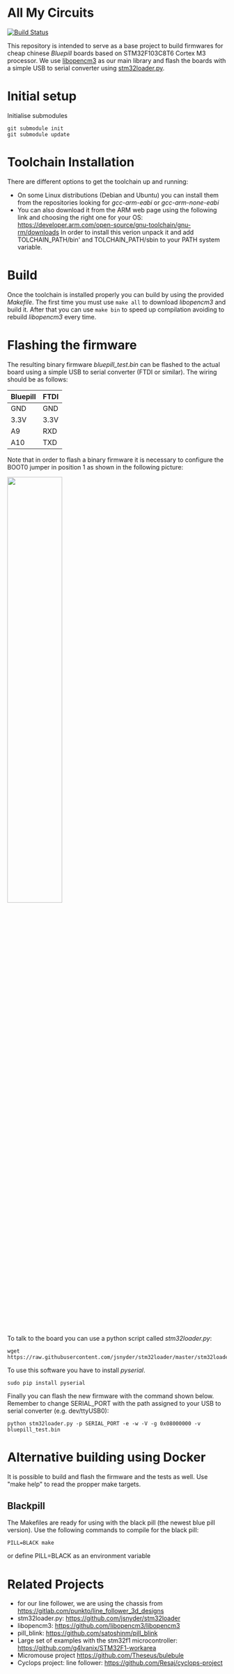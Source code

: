 # All My Circuits

[![Build Status](https://travis-ci.org/hmightypirate/AllMyCircuits.svg?branch=develop)](https://travis-ci.org/hmightypirate/AllMyCircuits)

This repository is intended to serve as a base project to build firmwares for cheap chinese _Bluepill_ boards based on STM32F103C8T6 Cortex M3 processor. We use [libopencm3](https://github.com/libopencm3/libopencm3) as our main library and flash the boards with a simple USB to serial converter using [stm32loader.py](https://github.com/jsnyder/stm32loader).

# Initial setup

Initialise submodules

```
git submodule init
git submodule update

```

# Toolchain Installation

There are different options to get the toolchain up and running:

* On some Linux distributions (Debian and Ubuntu) you can install them from the repositories looking for _gcc-arm-eabi_ or _gcc-arm-none-eabi_
* You can also download it from the ARM web page using the following link and choosing the right one for your OS: https://developer.arm.com/open-source/gnu-toolchain/gnu-rm/downloads In order to install this verion unpack it and add TOLCHAIN_PATH/bin' and TOLCHAIN_PATH/sbin to your PATH system variable.

# Build

Once the toolchain is installed properly you can build by using the provided _Makefile_. The first time you must use ```make all``` to download _libopencm3_ and build it. After that you can use ```make bin``` to speed up compilation avoiding to rebuild _libopencm3_ every time.

# Flashing the firmware

The resulting binary firmware _bluepill_test.bin_ can be flashed to the actual board using a simple USB to serial converter (FTDI or similar). The wiring should be as follows:

Bluepill | FTDI
------------ | -------------
GND | GND
3.3V | 3.3V
A9 | RXD
A10 | TXD

Note that in order to flash a binary firmware it is necessary to configure the BOOT0 jumper in position 1 as shown in the following picture:

<img src="img/ftdi_wiring.jpg" width="50%">

To talk to the board you can use a python script called _stm32loader.py_:

```
wget https://raw.githubusercontent.com/jsnyder/stm32loader/master/stm32loader.py
```
To use this software you have to install _pyserial_.

```
sudo pip install pyserial
```

Finally you can flash the new firmware with the command shown below. Remember to change SERIAL_PORT with the path assigned to your USB to serial converter (e.g. dev/ttyUSB0):

```
python stm32loader.py -p SERIAL_PORT -e -w -V -g 0x08000000 -v bluepill_test.bin
```

# Alternative building using Docker

It is possible to build and flash the firmware and the tests as well. Use "make help" to read the propper make targets.

## Blackpill

The Makefiles are ready for using with the black pill (the newest blue pill version). Use the following commands to compile for the black pill:

```
PILL=BLACK make
```

or define PILL=BLACK as an environment variable

# Related Projects

* for our line follower, we are using the chassis from https://gitlab.com/punkto/line_follower_3d_designs
* stm32loader.py: https://github.com/jsnyder/stm32loader
* libopencm3: https://github.com/libopencm3/libopencm3
* pill_blink: https://github.com/satoshinm/pill_blink
* Large set of examples with the stm32f1 microcontroller: https://github.com/g4lvanix/STM32F1-workarea
* Micromouse project https://github.com/Theseus/bulebule
* Cyclops project: line follower: https://github.com/Resaj/cyclops-project
